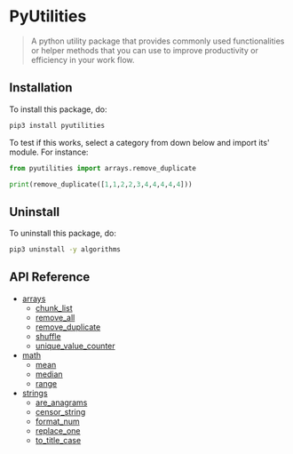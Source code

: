# PyUtilities

> A python utility package that provides commonly used functionalities or helper methods that you can use to improve productivity or efficiency in your work flow.

## Installation

To install this package, do:

```bash
pip3 install pyutilities
```

To test if this works, select a category from down below and import its' module. For instance:

```python
from pyutilities import arrays.remove_duplicate

print(remove_duplicate([1,1,2,2,3,4,4,4,4,4]))
```
## Uninstall

To uninstall this package, do:

```bash
pip3 uninstall -y algorithms
```

## API Reference


- [arrays](/PyUtilities/arrays)
    - [chunk_list](/PyUtilities/arrays/chunk_list.py)
    - [remove_all](/PyUtilities/arrays/remove_all.py)
    - [remove_duplicate](/PyUtilities/arrays/remove_duplicate.py)
    - [shuffle](/PyUtilities/arrays/shuffle.py)
    - [unique_value_counter](/PyUtilities/arrays/unique_value_counter.py)
- [math](/PyUtilities/math)
    - [mean](/PyUtilities/math/mean.py)
    - [median](/PyUtilities/math/median.py)
    - [range](/PyUtilities/math/range.py)
- [strings](/PyUtilities/strings)
    - [are_anagrams](/PyUtilities/strings/are_anagrams.py)
    - [censor_string](/PyUtilities/strings/censor_string.py)
    - [format_num](/PyUtilities/strings/format_num.py)
    - [replace_one](/PyUtilities/strings/replace_one.py)
    - [to_title_case](/PyUtilities/strings/to_title_case.py)

